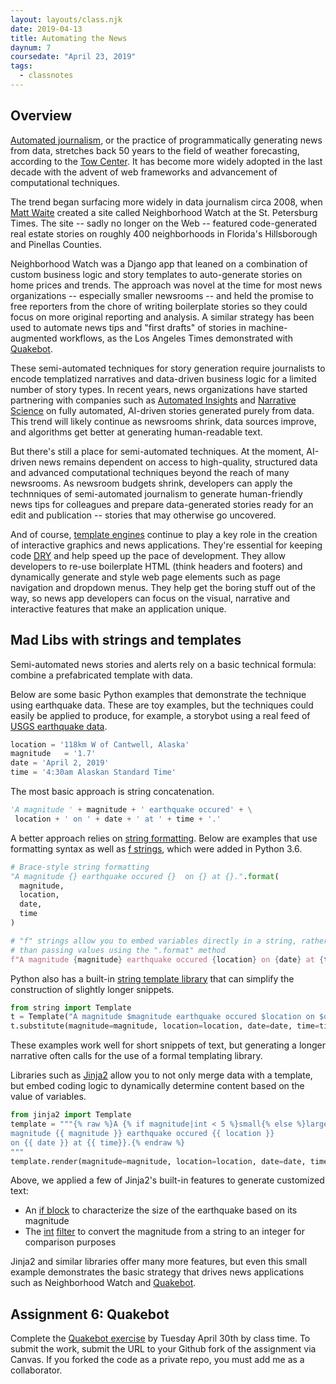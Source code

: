 ```yaml
---
layout: layouts/class.njk
date: 2019-04-13
title: Automating the News
daynum: 7
coursedate: "April 23, 2019"
tags:
  - classnotes
---
```


## Overview

[Automated journalism][], or the practice of programmatically generating news from data, stretches back 50 years to the field of weather forecasting, according to the [Tow Center][]. It has become more widely adopted in the last decade with the advent of web frameworks and advancement of computational techniques.

The trend began surfacing more widely in data journalism circa 2008, when [Matt Waite][] created a site called Neighborhood Watch at the St. Petersburg Times. The site -- sadly no longer on the Web -- featured code-generated real estate stories on roughly 400 neighborhoods in Florida's Hillsborough and Pinellas Counties. 

Neighborhood Watch was a Django app that leaned on a combination of custom business logic and story templates to auto-generate stories on home prices and trends. The approach was novel at the time for most news organizations -- especially smaller newsrooms -- and held the promise to free reporters from the chore of writing boilerplate stories so they could focus on more original reporting and analysis. A similar strategy has been used to automate news tips and "first drafts" of stories in machine-augmented workflows, as the Los Angeles Times demonstrated with [Quakebot][].

These semi-automated techniques for story generation require journalists to encode templatized narratives and data-driven business logic for a limited number of story types. In recent years, news organizations have started partnering with companies such as [Automated Insights][] and [Narrative Science][] on fully automated, AI-driven stories generated purely from data. This trend will likely continue as newsrooms shrink, data sources improve, and algorithms get better at generating human-readable text.

But there's still a place for semi-automated techniques. At the moment, AI-driven news remains dependent on access to high-quality, structured data and advanced computational techniques beyond the reach of many newsrooms.  As newsroom budgets shrink, developers can apply the technniques of semi-automated journalism to generate human-friendly news tips for colleagues and prepare data-generated stories ready for an edit and publication -- stories that may otherwise go uncovered.

And of course, [template engines][] continue to play a key role in the creation of interactive graphics and news applications. They're essential for keeping code [DRY][] and help speed up the pace of development. They allow developers to re-use boilerplate HTML (think headers and footers) and dynamically generate and style web page elements such as page navigation and dropdown menus. They help get the boring stuff out of the way, so news app developers can focus on the visual, narrative and interactive features that make an application unique.

## Mad Libs with strings and templates

Semi-automated news stories and alerts rely on a basic technical formula: combine a prefabricated template with data.

Below are some basic Python examples that demonstrate the technique using earthquake data. These are toy examples, but the techniques could easily be applied to produce, for example, a storybot using a real feed of [USGS earthquake data][].

```python
location = '118km W of Cantwell, Alaska'
magnitude	= '1.7'
date = 'April 2, 2019'
time = '4:30am Alaskan Standard Time'
```

The most basic approach is string concatenation.

```python
'A magnitude ' + magnitude + ' earthquake occured' + \
 location + ' on ' + date + ' at ' + time + '.'
```

A better approach relies on [string formatting][]. Below are examples that use formatting syntax as well as [f strings], which were added in Python 3.6.

```python
# Brace-style string formatting
"A magnitude {} earthquake occured {}  on {} at {}.".format(
  magnitude,
  location,
  date,
  time
)

# "f" strings allow you to embed variables directly in a string, rather
# than passing values using the ".format" method
f"A magnitude {magnitude} earthquake occured {location} on {date} at {time}."
```

Python also has a built-in [string template library][] that can simplify the construction of slightly longer snippets.

```python
from string import Template
t = Template("A magnitude $magnitude earthquake occured $location on $date at $time.")
t.substitute(magnitude=magnitude, location=location, date=date, time=time)
```

These examples work well for short snippets of text, but generating a longer narrative often calls for the use of a formal templating library.

Libraries such as [Jinja2][] allow you to not only merge data with a template, but embed coding logic to dynamically determine content based on the value of variables.

```python
from jinja2 import Template
template = """{% raw %}A {% if magnitude|int < 5 %}small{% else %}large{% endif %} 
magnitude {{ magnitude }} earthquake occured {{ location }} 
on {{ date }} at {{ time}}.{% endraw %}
"""
template.render(magnitude=magnitude, location=location, date=date, time=time)
```

Above, we applied a few of Jinja2's built-in features to generate customized text:

* An [if block][] to characterize the size of the earthquake based on its magnitude
* The [int][] [filter][] to convert the magnitude from a string to an integer for comparison purposes

Jinja2 and similar libraries offer many more features, but even this small example demonstrates the basic strategy that drives news applications such as Neighborhood Watch and [Quakebot][].

## Assignment 6: Quakebot

Complete the [Quakebot exercise][] by Tuesday April 30th by class time. To submit the work, submit the URL to your Github fork of the assignment via Canvas. If you forked the code as a private repo, you must add me as a collaborator.


[Automated journalism]: https://en.wikipedia.org/wiki/Automated_journalism
[Matt Waite]: http://mattwaite.com/
[Tow Center]: https://towcenter.gitbooks.io/guide-to-automated-journalism/content/status_quo_of/the_state_of.html
[Automated Insights]: https://automatedinsights.com/
[Narrative Science]: https://narrativescience.com/
[Quakebot]: https://slate.com/technology/2014/03/quakebot-los-angeles-times-robot-journalist-writes-article-on-la-earthquake.html
[template engines]: https://en.wikipedia.org/wiki/Template_processor
[USGS earthquake data]: https://earthquake.usgs.gov/earthquakes/feed/v1.0/geojson.php
[Jinja2]: http://jinja.pocoo.org/docs/2.10/
[DRY]: https://en.wikipedia.org/wiki/Don%27t_repeat_yourself
[string formatting]: https://docs.python.org/3.7/library/stdtypes.html#str.format
[f strings]: https://realpython.com/python-f-strings/#f-strings-a-new-and-improved-way-to-format-strings-in-python
[string template library]: https://docs.python.org/3.7/library/string.html#template-strings
[if block]: http://jinja.pocoo.org/docs/2.10/templates/#if
[filter]: http://jinja.pocoo.org/docs/2.10/templates/#list-of-builtin-filters
[int]: http://jinja.pocoo.org/docs/2.10/templates/#int
[Quakebot exercise]: https://github.com/zstumgoren/quakebot-exercise
